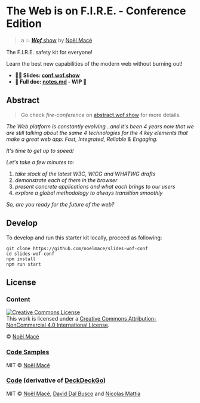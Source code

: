 # The Web is on F.I.R.E. - Conference Edition

> a :collision: [***Wof*** show](https://wof.show) by [Noël Macé](https://twitter.com/noel_mace)

The F.I.R.E. safety kit for everyone!

Learn the best new capabilities of the modern web without burning out!

- **:man_teacher: Slides: [conf.wof.show](https://conf.wof.show)**
- **:book: Full doc: [notes.md](./src/notes.md) - WIP :construction:**

## Abstract

> Go check _fire-conference_ on [abstract.wof.show](https://abstracts.wof.show/talks/fire-conference/) for more details.

_The Web platform is constantly evolving...and it's been 4 years now that we are still talking about the same 4 technologies for the 4 key elements that make a great web app: Fast, Integrated, Reliable & Engaging._

_It's time to get up to speed!_

_Let's take a few minutes to:_

1. _take stock of the latest W3C, WICG and WHATWG drafts_
1. _demonstrate each of them in the browser_
1. _present concrete applications and what each brings to our users_
1. _explore a global methodology to always transition smoothly_

_So, are you ready for the future of the web?_

## Develop

To develop and run this starter kit locally, proceed as following:

```
git clone https://github.com/noelmace/slides-wof-conf
cd slides-wof-conf
npm install
npm run start
```

## License

### Content

<a rel="license" href="http://creativecommons.org/licenses/by-nc/4.0/"><img alt="Creative Commons License" style="border-width:0" src="https://i.creativecommons.org/l/by-nc/4.0/88x31.png" /></a><br />This work is licensed under a <a rel="license" href="http://creativecommons.org/licenses/by-nc/4.0/">Creative Commons Attribution-NonCommercial 4.0 International License</a>.

© [Noël Macé](mailto:contact@noelmace.com)

### [Code Samples](./src/assets/code-samples)

MIT © [Noël Macé](mailto:contact@noelmace.com)

### [Code](./src) (derivative of [DeckDeckGo](https://github.com/deckgo/deckdeckgo-starter))

MIT © [Noël Macé](mailto:contact@noelmace.com), [David Dal Busco](mailto:david.dalbusco@outlook.com) and [Nicolas Mattia](nicolas@nmattia.com)

[DeckDeckGo]: https://deckdeckgo.com
